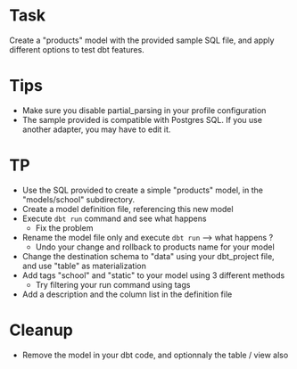 # Task

Create a "products" model with the provided sample SQL file, and apply different options to test dbt features.

# Tips

* Make sure you disable partial_parsing in your profile configuration
* The sample provided is compatible with Postgres SQL. If you use another adapter, you may have to edit it.

# TP

* Use the SQL provided to create a simple "products" model, in the "models/school" subdirectory.
* Create a model definition file, referencing this new model
* Execute `dbt run` command and see what happens
  * Fix the problem
* Rename the model file only and execute `dbt run` --> what happens ?
  * Undo your change and rollback to products name for your model
* Change the destination schema to "data" using your dbt_project file, and use "table" as materialization
* Add tags "school" and "static" to your model using 3 different methods
  * Try filtering your run command using tags 
* Add a description and the column list in the definition file 

# Cleanup

* Remove the model in your dbt code, and optionnaly the table / view also
